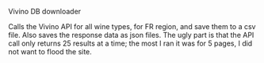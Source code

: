 Vivino DB downloader

Calls the Vivino API for all wine types, for FR region, and save them to a csv file. Also saves the response data as json files.
The ugly part is that the API call only returns 25 results at a time; the most I ran it was for 5 pages, I did not want to flood the site.
